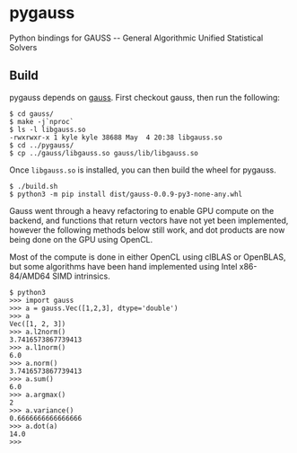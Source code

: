 # pygauss

Python bindings for GAUSS -- General Algorithmic Unified Statistical Solvers

## Build

pygauss depends on [gauss](https://github.com/kkloberdanz/gauss). First checkout
gauss, then run the following:

```
$ cd gauss/
$ make -j`nproc`
$ ls -l libgauss.so
-rwxrwxr-x 1 kyle kyle 38688 May  4 20:38 libgauss.so
$ cd ../pygauss/
$ cp ../gauss/libgauss.so gauss/lib/libgauss.so
```

Once `libgauss.so` is installed, you can then build the wheel for pygauss.

```
$ ./build.sh
$ python3 -m pip install dist/gauss-0.0.9-py3-none-any.whl
```

Gauss went through a heavy refactoring to enable GPU compute on the backend,
and functions that return vectors have not yet been implemented, however the
following methods below still work, and dot products are now being done on the
GPU using OpenCL.

Most of the compute is done in either OpenCL using clBLAS or OpenBLAS, but some
algorithms have been hand implemented using Intel x86-84/AMD64 SIMD intrinsics.

```
$ python3
>>> import gauss
>>> a = gauss.Vec([1,2,3], dtype='double')
>>> a
Vec([1, 2, 3])
>>> a.l2norm()
3.7416573867739413
>>> a.l1norm()
6.0
>>> a.norm()
3.7416573867739413
>>> a.sum()
6.0
>>> a.argmax()
2
>>> a.variance()
0.6666666666666666
>>> a.dot(a)
14.0
>>>
```
